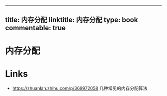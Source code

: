 
---
title: 内存分配
linktitle: 内存分配
type: book
commentable: true
---

# 内存分配

# Links

- https://zhuanlan.zhihu.com/p/369972058 几种常见的内存分配算法
    